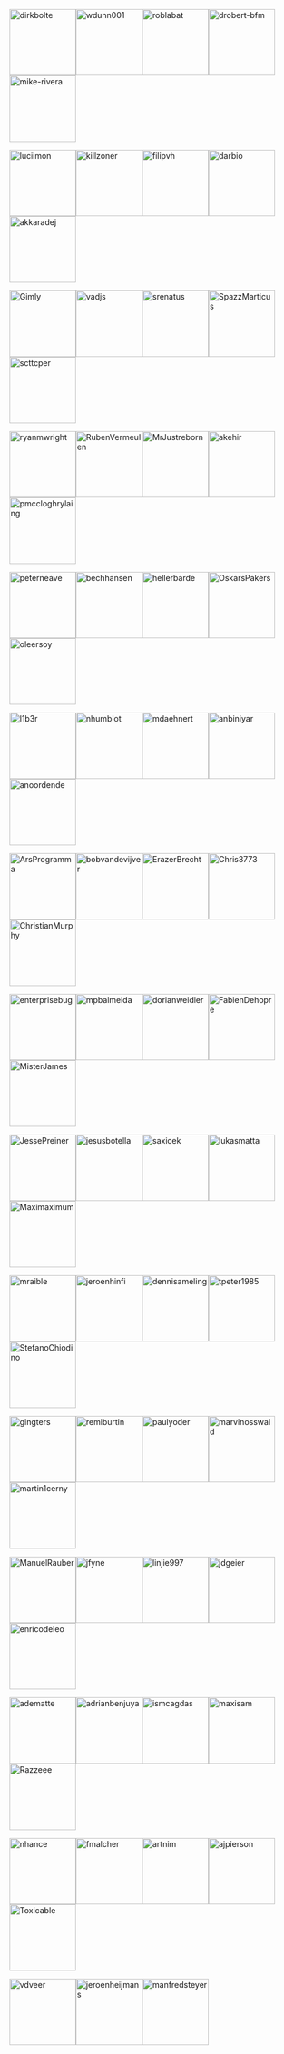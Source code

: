 [<img alt="dirkbolte" src="https://avatars2.githubusercontent.com/u/1572945?v=4&s=117" width="117">](https://github.com/dirkbolte)[<img alt="wdunn001" src="https://avatars0.githubusercontent.com/u/4011100?v=4&s=117" width="117">](https://github.com/wdunn001)[<img alt="roblabat" src="https://avatars3.githubusercontent.com/u/9885738?v=4&s=117" width="117">](https://github.com/roblabat)[<img alt="drobert-bfm" src="https://avatars0.githubusercontent.com/u/28102639?v=4&s=117" width="117">](https://github.com/drobert-bfm)[<img alt="mike-rivera" src="https://avatars0.githubusercontent.com/u/57490323?v=4&s=117" width="117">](https://github.com/mike-rivera)

[<img alt="luciimon" src="https://avatars3.githubusercontent.com/u/9714755?v=4&s=117" width="117">](https://github.com/luciimon)[<img alt="killzoner" src="https://avatars2.githubusercontent.com/u/3322938?v=4&s=117" width="117">](https://github.com/killzoner)[<img alt="filipvh" src="https://avatars3.githubusercontent.com/u/6095002?v=4&s=117" width="117">](https://github.com/filipvh)[<img alt="darbio" src="https://avatars0.githubusercontent.com/u/517620?v=4&s=117" width="117">](https://github.com/darbio)[<img alt="akkaradej" src="https://avatars3.githubusercontent.com/u/2855965?v=4&s=117" width="117">](https://github.com/akkaradej)

[<img alt="Gimly" src="https://avatars0.githubusercontent.com/u/168669?v=4&s=117" width="117">](https://github.com/Gimly)[<img alt="vadjs" src="https://avatars1.githubusercontent.com/u/10026333?v=4&s=117" width="117">](https://github.com/vadjs)[<img alt="srenatus" src="https://avatars3.githubusercontent.com/u/870638?v=4&s=117" width="117">](https://github.com/srenatus)[<img alt="SpazzMarticus" src="https://avatars0.githubusercontent.com/u/5716457?v=4&s=117" width="117">](https://github.com/SpazzMarticus)[<img alt="scttcper" src="https://avatars3.githubusercontent.com/u/1400464?v=4&s=117" width="117">](https://github.com/scttcper)

[<img alt="ryanmwright" src="https://avatars2.githubusercontent.com/u/5000122?v=4&s=117" width="117">](https://github.com/ryanmwright)[<img alt="RubenVermeulen" src="https://avatars2.githubusercontent.com/u/10133445?v=4&s=117" width="117">](https://github.com/RubenVermeulen)[<img alt="MrJustreborn" src="https://avatars0.githubusercontent.com/u/11594586?v=4&s=117" width="117">](https://github.com/MrJustreborn)[<img alt="akehir" src="https://avatars2.githubusercontent.com/u/1078202?v=4&s=117" width="117">](https://github.com/akehir)[<img alt="pmccloghrylaing" src="https://avatars3.githubusercontent.com/u/2329335?v=4&s=117" width="117">](https://github.com/pmccloghrylaing)

[<img alt="peterneave" src="https://avatars0.githubusercontent.com/u/7982708?v=4&s=117" width="117">](https://github.com/peterneave)[<img alt="bechhansen" src="https://avatars2.githubusercontent.com/u/426810?v=4&s=117" width="117">](https://github.com/bechhansen)[<img alt="hellerbarde" src="https://avatars0.githubusercontent.com/u/37417?v=4&s=117" width="117">](https://github.com/hellerbarde)[<img alt="OskarsPakers" src="https://avatars1.githubusercontent.com/u/3343347?v=4&s=117" width="117">](https://github.com/OskarsPakers)[<img alt="oleersoy" src="https://avatars3.githubusercontent.com/u/1163873?v=4&s=117" width="117">](https://github.com/oleersoy)

[<img alt="l1b3r" src="https://avatars2.githubusercontent.com/u/6207227?v=4&s=117" width="117">](https://github.com/l1b3r)[<img alt="nhumblot" src="https://avatars1.githubusercontent.com/u/15015617?v=4&s=117" width="117">](https://github.com/nhumblot)[<img alt="mdaehnert" src="https://avatars0.githubusercontent.com/u/1017301?v=4&s=117" width="117">](https://github.com/mdaehnert)[<img alt="anbiniyar" src="https://avatars1.githubusercontent.com/u/407653?v=4&s=117" width="117">](https://github.com/anbiniyar)[<img alt="anoordende" src="https://avatars0.githubusercontent.com/u/11973801?v=4&s=117" width="117">](https://github.com/anoordende)

[<img alt="ArsProgramma" src="https://avatars1.githubusercontent.com/u/4572729?v=4&s=117" width="117">](https://github.com/ArsProgramma)[<img alt="bobvandevijver" src="https://avatars1.githubusercontent.com/u/1835343?v=4&s=117" width="117">](https://github.com/bobvandevijver)[<img alt="ErazerBrecht" src="https://avatars2.githubusercontent.com/u/6287467?v=4&s=117" width="117">](https://github.com/ErazerBrecht)[<img alt="Chris3773" src="https://avatars1.githubusercontent.com/u/22506071?v=4&s=117" width="117">](https://github.com/Chris3773)[<img alt="ChristianMurphy" src="https://avatars3.githubusercontent.com/u/3107513?v=4&s=117" width="117">](https://github.com/ChristianMurphy)

[<img alt="enterprisebug" src="https://avatars1.githubusercontent.com/u/1539741?v=4&s=117" width="117">](https://github.com/enterprisebug)[<img alt="mpbalmeida" src="https://avatars3.githubusercontent.com/u/516102?v=4&s=117" width="117">](https://github.com/mpbalmeida)[<img alt="dorianweidler" src="https://avatars1.githubusercontent.com/u/10262731?v=4&s=117" width="117">](https://github.com/dorianweidler)[<img alt="FabienDehopre" src="https://avatars3.githubusercontent.com/u/97023?v=4&s=117" width="117">](https://github.com/FabienDehopre)[<img alt="MisterJames" src="https://avatars3.githubusercontent.com/u/1197383?v=4&s=117" width="117">](https://github.com/MisterJames)

[<img alt="JessePreiner" src="https://avatars3.githubusercontent.com/u/3847360?v=4&s=117" width="117">](https://github.com/JessePreiner)[<img alt="jesusbotella" src="https://avatars2.githubusercontent.com/u/4319728?v=4&s=117" width="117">](https://github.com/jesusbotella)[<img alt="saxicek" src="https://avatars2.githubusercontent.com/u/1708442?v=4&s=117" width="117">](https://github.com/saxicek)[<img alt="lukasmatta" src="https://avatars3.githubusercontent.com/u/4323927?v=4&s=117" width="117">](https://github.com/lukasmatta)[<img alt="Maximaximum" src="https://avatars2.githubusercontent.com/u/5593500?v=4&s=117" width="117">](https://github.com/Maximaximum)

[<img alt="mraible" src="https://avatars3.githubusercontent.com/u/17892?v=4&s=117" width="117">](https://github.com/mraible)[<img alt="jeroenhinfi" src="https://avatars3.githubusercontent.com/u/38323074?v=4&s=117" width="117">](https://github.com/jeroenhinfi)[<img alt="dennisameling" src="https://avatars1.githubusercontent.com/u/17739158?v=4&s=117" width="117">](https://github.com/dennisameling)[<img alt="tpeter1985" src="https://avatars0.githubusercontent.com/u/16336536?v=4&s=117" width="117">](https://github.com/tpeter1985)[<img alt="StefanoChiodino" src="https://avatars1.githubusercontent.com/u/1428893?v=4&s=117" width="117">](https://github.com/StefanoChiodino)

[<img alt="gingters" src="https://avatars2.githubusercontent.com/u/755148?v=4&s=117" width="117">](https://github.com/gingters)[<img alt="remiburtin" src="https://avatars0.githubusercontent.com/u/4236675?v=4&s=117" width="117">](https://github.com/remiburtin)[<img alt="paulyoder" src="https://avatars3.githubusercontent.com/u/224111?v=4&s=117" width="117">](https://github.com/paulyoder)[<img alt="marvinosswald" src="https://avatars1.githubusercontent.com/u/1621844?v=4&s=117" width="117">](https://github.com/marvinosswald)[<img alt="martin1cerny" src="https://avatars1.githubusercontent.com/u/773078?v=4&s=117" width="117">](https://github.com/martin1cerny)

[<img alt="ManuelRauber" src="https://avatars0.githubusercontent.com/u/740791?v=4&s=117" width="117">](https://github.com/ManuelRauber)[<img alt="jfyne" src="https://avatars1.githubusercontent.com/u/400281?v=4&s=117" width="117">](https://github.com/jfyne)[<img alt="linjie997" src="https://avatars3.githubusercontent.com/u/23615368?v=4&s=117" width="117">](https://github.com/linjie997)[<img alt="jdgeier" src="https://avatars2.githubusercontent.com/u/949299?v=4&s=117" width="117">](https://github.com/jdgeier)[<img alt="enricodeleo" src="https://avatars1.githubusercontent.com/u/3534555?v=4&s=117" width="117">](https://github.com/enricodeleo)

[<img alt="adematte" src="https://avatars1.githubusercontent.com/u/5064637?v=4&s=117" width="117">](https://github.com/adematte)[<img alt="adrianbenjuya" src="https://avatars2.githubusercontent.com/u/17908930?v=4&s=117" width="117">](https://github.com/adrianbenjuya)[<img alt="ismcagdas" src="https://avatars1.githubusercontent.com/u/4133525?v=4&s=117" width="117">](https://github.com/ismcagdas)[<img alt="maxisam" src="https://avatars2.githubusercontent.com/u/456807?v=4&s=117" width="117">](https://github.com/maxisam)[<img alt="Razzeee" src="https://avatars2.githubusercontent.com/u/5943908?v=4&s=117" width="117">](https://github.com/Razzeee)

[<img alt="nhance" src="https://avatars3.githubusercontent.com/u/602226?v=4&s=117" width="117">](https://github.com/nhance)[<img alt="fmalcher" src="https://avatars1.githubusercontent.com/u/1683147?v=4&s=117" width="117">](https://github.com/fmalcher)[<img alt="artnim" src="https://avatars1.githubusercontent.com/u/414375?v=4&s=117" width="117">](https://github.com/artnim)[<img alt="ajpierson" src="https://avatars3.githubusercontent.com/u/56389?v=4&s=117" width="117">](https://github.com/ajpierson)[<img alt="Toxicable" src="https://avatars3.githubusercontent.com/u/13490925?v=4&s=117" width="117">](https://github.com/Toxicable)

[<img alt="vdveer" src="https://avatars2.githubusercontent.com/u/1217814?v=4&s=117" width="117">](https://github.com/vdveer)[<img alt="jeroenheijmans" src="https://avatars1.githubusercontent.com/u/1590536?v=4&s=117" width="117">](https://github.com/jeroenheijmans)[<img alt="manfredsteyer" src="https://avatars1.githubusercontent.com/u/1573728?v=4&s=117" width="117">](https://github.com/manfredsteyer)


